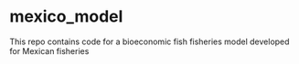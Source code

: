 # mexico_model
This repo contains code for a bioeconomic fish fisheries model developed for Mexican fisheries
